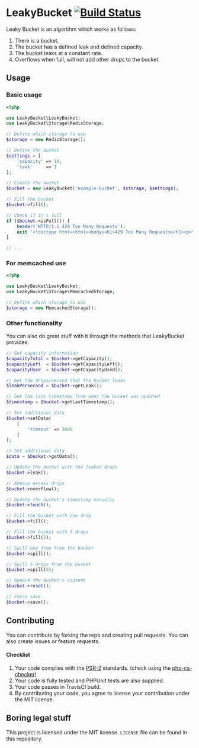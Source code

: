 # LeakyBucket [![Build Status](https://travis-ci.org/Cr0nixx/LeakyBucket.svg?branch=master)](https://travis-ci.org/Cr0nixx/LeakyBucket)
Leaky Bucket is an algorithm which works as follows:

1. There is a bucket.
1. The bucket has a defined leak and defined capacity.
1. The bucket leaks at a constant rate.
1. Overflows when full, will not add other drops to the bucket.

## Usage

### Basic usage
``` php
<?php

use LeakyBucket\LeakyBucket;
use LeakyBucket\Storage\RedisStorage;

// Define which storage to use
$storage = new RedisStorage();

// Define the bucket
$settings = [
    'capacity' => 10,
    'leak'     => 1
];

// Create the bucket
$bucket = new LeakyBucket('example-bucket', $storage, $settings);

// Fill the bucket
$bucket->fill();

// Check if it's full
if ($bucket->isFull()) {
    header('HTTP/1.1 429 Too Many Requests');
    exit '<!doctype html><html><body><h1>429 Too Many Requests</h1><p>You seem to be doing a lot of requests. You\'re now cooling down.</p></body></html>';
}

// ...
```

### For memcached use
``` php
<?php

use LeakyBucket\LeakyBucket;
use LeakyBucket\Storage\MemcachedStorage;

// Define which storage to use
$storage = new MemcachedStorage();
```

### Other functionality
You can also do great stuff with it through the methods that LeakyBucket provides.

``` php
// Get capacity information
$capacityTotal = $bucket->getCapacity();
$capacityLeft  = $bucket->getCapacityLeft();
$capacityUsed  = $bucket->getCapacityUsed();

// Get the drops/second that the bucket leaks
$leakPerSecond = $bucket->getLeak();

// Get the last timestamp from when the bucket was updated
$timestamp = $bucket->getLastTimestamp();

// Set additional data
$bucket->setData(
    [
        'timeout' => 3600
    ]
);

// Set additional data
$data = $bucket->getData();

// Update the bucket with the leaked drops
$bucket->leak();

// Remove excess drops
$bucket->overflow();

// Update the bucket's timestamp manually
$bucket->touch();

// Fill the bucket with one drop
$bucket->fill();

// Fill the bucket with 5 drops
$bucket->fill(5);

// Spill one drop from the bucket
$bucket->spill();

// Spill 5 drops from the bucket
$bucket->spill(5);

// Remove the bucket's content
$bucket->reset();

// Force save
$bucket->save();
```


## Contributing
You can contribute by forking the repo and creating pull requests. You can also create issues or feature requests.

#### Checklist
1. Your code complies with the [PSR-2](http://www.php-fig.org/psr/psr-2/) standards. (check using the [php-cs-checker](http://cs.sensiolabs.org/))
1. Your code is fully tested and PHPUnit tests are also supplied.
1. Your code passes in TravisCI build.
1. By contributing your code, you agree to license your contribution under the MIT license.

## Boring legal stuff
This project is licensed under the MIT license. `LICENSE` file can be found in this repository.
